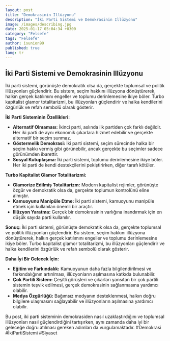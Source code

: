 ```yaml
---
layout: post
title: "Demokrasinin Illüzyonu"
description: "İki Parti Sistemi ve Demokrasinin Illüzyonu"
image: /images/describing.jpg
date: 2025-01-17 05:04:34 +0300
category: "Felsefe"
tags: "Felsefe"
author: isunion99
published: true
lang: tr
---
```


 
## **İki Parti Sistemi ve Demokrasinin Illüzyonu**

İki parti sistemi, görünüşte demokratik olsa da, gerçekte toplumsal ve politik illüzyonları güçlendirir. Bu sistem, seçim hakkını illüzyona dönüştürerek, halkın gerçek katılımını engeller ve toplumu derinlemesine ikiye böler. Turbo kapitalist glamor totalitarizmi, bu illüzyonları güçlendirir ve halka kendilerini özgürlük ve refah sembolü olarak gösterir.

**İki Parti Sisteminin Özellikleri:**
- **Alternatif Olmaması:** İkinci parti, aslında ilk partiden çok farklı değildir. Her iki parti de aynı ekonomik çıkarlara hizmet edebilir ve gerçekte alternatif bir seçim sunmaz.
- **Göstermelik Demokrasi:** İki parti sistemi, seçim sürecinde halka bir seçim hakkı vermiş gibi görünebilir, ancak gerçekte bu seçimler sadece görünümden ibarettir.
- **Sosyal Kutuplaşma:** İki parti sistemi, toplumu derinlemesine ikiye böler. Her iki parti de kendi destekçilerini pekiştirirken, diğer tarafı kötüler.

**Turbo Kapitalist Glamor Totalitarizmi:**
- **Glamorize Edilmiş Totalitarizm:** Modern kapitalist rejimler, görünüşte özgür ve demokratik olsa da, gerçekte toplumun kontrolünü eline almıştır.
- **Kamuoyunu Manipüle Etme:** İki parti sistemi, kamuoyunu manipüle etmek için kullanılan önemli bir araçtır.
- **Illüzyon Yaratma:** Gerçek bir demokrasinin varlığına inandırmak için en düşük sayıda parti kullanılır.

**Sonuç:**
İki parti sistemi, görünüşte demokratik olsa da, gerçekte toplumsal ve politik illüzyonları güçlendirir. Bu sistem, seçim hakkını illüzyona dönüştürerek, halkın gerçek katılımını engeller ve toplumu derinlemesine ikiye böler. Turbo kapitalist glamor totalitarizmi, bu illüzyonları güçlendirir ve halka kendilerini özgürlük ve refah sembolü olarak gösterir.

**Daha İyi Bir Gelecek İçin:**
- **Eğitim ve Farkındalık:** Kamuoyunun daha fazla bilgilendirilmesi ve farkındalığının artırılması, illüzyonların aşılmasına katkıda bulunabilir.
- **Çok Partili Sistem:** Çeşitli görüşleri ve çıkarları yansıtan bir çok partili sistemin teşvik edilmesi, gerçek demokrasinin sağlanmasına yardımcı olabilir.
- **Medya Özgürlüğü:** Bağımsız medyanın desteklenmesi, halkın doğru bilgilere ulaşmasını sağlayabilir ve illüzyonların aşılmasına yardımcı olabilir.

Bu post, iki parti sisteminin demokrasiden nasıl uzaklaştırdığını ve toplumsal illüzyonları nasıl güçlendirdiğini tartışırken, aynı zamanda daha iyi bir geleceğe doğru atılması gereken adımları da vurgulamaktadır. #Demokrasi #İkiPartiSistemi #Siyaset
